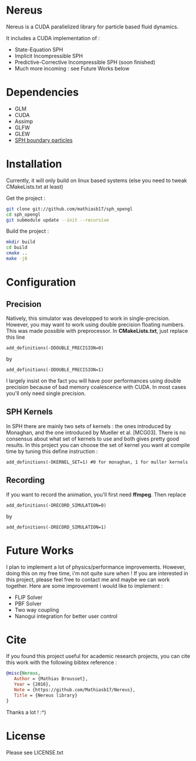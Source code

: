 # Nereus

Nereus is a CUDA parallelized library for particle based fluid dynamics.

It includes a CUDA implementation of :

* State-Equation SPH
* Implicit Incompressible SPH
* Predictive-Corrective Incompressible SPH (soon finished)
* Much more incoming : see Future Works below

# Dependencies

* GLM
* CUDA
* Assimp
* GLFW
* GLEW
* [SPH boundary particles](https://github.com/Mathiasb17/sph_boundary_particles)

# Installation

Currently, it will only build on linux based systems (else you need to tweak CMakeLists.txt at least)

Get the project :

```bash
git clone git://github.com/mathiasb17/sph_opengl
cd sph_opengl
git submodule update --init --recursive
```

Build the project :

```bash
mkdir build
cd build
cmake ..
make -j8
```

# Configuration

## Precision

Natively, this simulator was developped to work in single-precision. However, you may want to work using double precision floating numbers. This was made possible with preprocessor. 
In **CMakeLists.txt**, just replace this line 

```
add_definitions(-DDOUBLE_PRECISION=0)
```

by

```
add_definitions(-DDOUBLE_PRECISION=1)
```

I largely insist on the fact you will have poor performances using double precision because of bad memory coalescence with CUDA. In most cases you'll only need single precision.

## SPH Kernels

In SPH there are mainly two sets of kernels : the ones introduced by Monaghan, and the one introduced by Mueller et al. [MCG03]. There is no consensus about what set of kernels to use and both
gives pretty good results. In this project you can choose the set of kernel you want at compile time by tuning this define instruction :

```
add_definitions(-DKERNEL_SET=1) #0 for monaghan, 1 for muller kernels
```

## Recording

If you want to record the animation, you'll first need **ffmpeg**. Then replace

```
add_definitions(-DRECORD_SIMULATION=0)
```

by

```
add_definitions(-DRECORD_SIMULATION=1)
```

# Future Works

I plan to implement a lot of physics/performance improvements. However, doing this on my free time, i'm not quite sure when ! If you are interested in this project, please feel free to contact me and maybe
we can work together. Here are some improvement i would like to implement :

* FLIP Solver
* PBF Solver
* Two way coupling
* Nanogui integration for better user control

# Cite

If you found this project useful for academic research projects, you can cite this work with the following bibtex reference :

```bibtex
@misc{Nereus,
   Author = {Mathias Brousset},
   Year = {2016},
   Note = {https://github.com/Mathiasb17/Nereus},
   Title = {Nereus library}
} 
```

Thanks a lot ! :^)

# License

Please see LICENSE.txt
